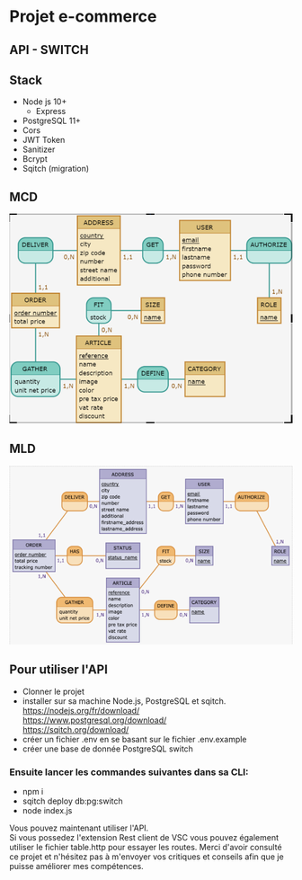 # Projet e-commerce
## API - SWITCH 
## Stack

- Node js 10+
  - Express
- PostgreSQL 11+
- Cors
- JWT Token
- Sanitizer
- Bcrypt
- Sqitch (migration)

## MCD
![image](./images/MCD.png) 

 
## MLD
![image](./images/MLD.png)

## Pour utiliser l'API
 - Clonner le projet  
 - installer sur sa machine Node.js, PostgreSQL et sqitch.  
 https://nodejs.org/fr/download/  
 https://www.postgresql.org/download/  
 https://sqitch.org/download/      
 - créer un fichier .env en se basant sur le fichier .env.example  
 - créer une base de donnée PostgreSQL switch
   
 ### Ensuite lancer les commandes suivantes dans sa CLI:  
 - npm i  
 - sqitch deploy db:pg:switch 
 - node index.js
 
 Vous pouvez maintenant utiliser l'API.  
 Si vous possedez l'extension Rest client de VSC  vous pouvez également utiliser le fichier table.http pour essayer les routes.
 Merci d'avoir consulté ce projet et n'hésitez pas à m'envoyer vos critiques et conseils afin que je puisse améliorer mes compétences.
 

